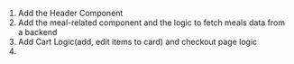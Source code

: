 1. Add the Header Component
2. Add the meal-related component and the logic to fetch meals data from a backend
3. Add Cart Logic(add, edit items to card) and checkout page logic
4. 